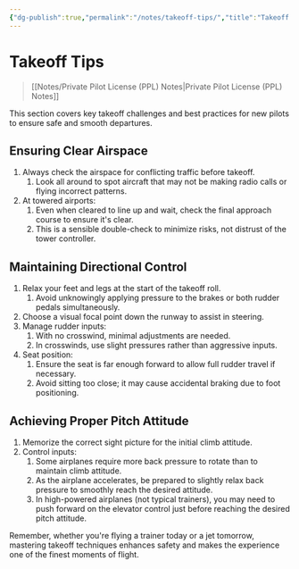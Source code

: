 ```yaml
---
{"dg-publish":true,"permalink":"/notes/takeoff-tips/","title":"Takeoff Tips","tags":["aviation","classnotes"]}
---
```



# Takeoff Tips
> [[Notes/Private Pilot License (PPL) Notes\|Private Pilot License (PPL) Notes]]


This section covers key takeoff challenges and best practices for new pilots to ensure safe and smooth departures.

## Ensuring Clear Airspace

1. Always check the airspace for conflicting traffic before takeoff.
    1. Look all around to spot aircraft that may not be making radio calls or flying incorrect patterns.
2. At towered airports:
    1. Even when cleared to line up and wait, check the final approach course to ensure it's clear.
    2. This is a sensible double-check to minimize risks, not distrust of the tower controller.

## Maintaining Directional Control

1. Relax your feet and legs at the start of the takeoff roll.
    1. Avoid unknowingly applying pressure to the brakes or both rudder pedals simultaneously.
2. Choose a visual focal point down the runway to assist in steering.
3. Manage rudder inputs:
    1. With no crosswind, minimal adjustments are needed.
    2. In crosswinds, use slight pressures rather than aggressive inputs.
4. Seat position:
    1. Ensure the seat is far enough forward to allow full rudder travel if necessary.
    2. Avoid sitting too close; it may cause accidental braking due to foot positioning.

## Achieving Proper Pitch Attitude

1. Memorize the correct sight picture for the initial climb attitude.
2. Control inputs:
    1. Some airplanes require more back pressure to rotate than to maintain climb attitude.
    2. As the airplane accelerates, be prepared to slightly relax back pressure to smoothly reach the desired attitude.
    3. In high-powered airplanes (not typical trainers), you may need to push forward on the elevator control just before reaching the desired pitch attitude.

Remember, whether you're flying a trainer today or a jet tomorrow, mastering takeoff techniques enhances safety and makes the experience one of the finest moments of flight.